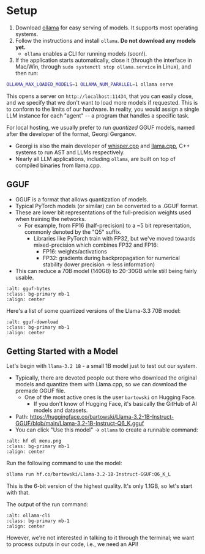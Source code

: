 # Setup

1. Download [ollama](https://ollama.com/download) for easy serving of models. It supports most operating systems.
2. Follow the instructions and install `ollama`. **Do not download any models yet.**
   - `ollama` enables a CLI for running models (soon!).
3. If the application starts automatically, close it (through the interface in Mac/Win, through `sudo systemctl stop ollama.service` in Linux), and then run:

```bash
OLLAMA_MAX_LOADED_MODELS=1 OLLAMA_NUM_PARALLEL=1 ollama serve
```

This opens a server on `http://localhost:11434`, that you can easily close, and we specify that we don't want to load more models if requested. This is to conform to the limits of our hardware. In reality, you would assign a single LLM instance for each "agent" -- a program that handles a specific task.

For local hosting, we usually prefer to run _quantized_ GGUF models, named after the developer of the format, Georgi Gerganov.

- Georgi is also the main developer of [whisper.cpp](https://github.com/ggerganov/whisper.cpp) and [llama.cpp](https://github.com/ggerganov/llama.cpp), C++ systems to run AST and LLMs respectively.
- Nearly all LLM applications, including `ollama`, are built on top of compiled binaries from llama.cpp.

## GGUF

- GGUF is a format that allows quantization of models.
- Typical PyTorch models (or similar) can be converted to a .GGUF format.
- These are lower bit representations of the full-precision weights used when training the networks.
  - For example, from FP16 (half-precision) to a ~5 bit representation, commonly denoted by the "Q5" suffix.
    - Libraries like PyTorch train with FP32, but we've moved towards mixed-precision which combines FP32 and FP16:
      - FP16: weights/activations
      - FP32: gradients during backpropagation for numerical stability (lower precision -> less information)
- This can reduce a 70B model (140GB) to 20-30GB while still being fairly usable.

```{image} ../assets/gguf-bytes.png
:alt: gguf-bytes
:class: bg-primary mb-1
:align: center
```

Here's a list of some quantized versions of the Llama-3.3 70B model:

```{image} ../assets/gguf-download.png
:alt: gguf-download
:class: bg-primary mb-1
:align: center
```

## Getting Started with a Model

Let's begin with `llama-3.2 1B` - a small 1B model just to test out our system.

- Typically, there are devoted people out there who download the original models and quantize them with Llama.cpp, so we can download the premade GGUF file.
  - One of the most active ones is the user `bartowski` on Hugging Face.
    - If you don't know of Hugging Face, it's basically the GitHub of AI models and datasets.
- Path: <https://huggingface.co/bartowski/Llama-3.2-1B-Instruct-GGUF/blob/main/Llama-3.2-1B-Instruct-Q6_K.gguf>
- You can click "Use this model" -> `ollama` to create a runnable command:

```{image} ../assets/huggingface-menu.png
:alt: hf dl menu.png
:class: bg-primary mb-1
:align: center
```

Run the following command to use the model:

```bash
ollama run hf.co/bartowski/Llama-3.2-1B-Instruct-GGUF:Q6_K_L
```

This is the 6-bit version of the highest quality. It's only 1.1GB, so let's start with that.

The output of the run command:

```{image} ../assets/ollama-cli.png
:alt: ollama-cli
:class: bg-primary mb-1
:align: center
```

However, we're not interested in talking to it through the terminal; we want to process outputs in our code, i.e., we need an API!
